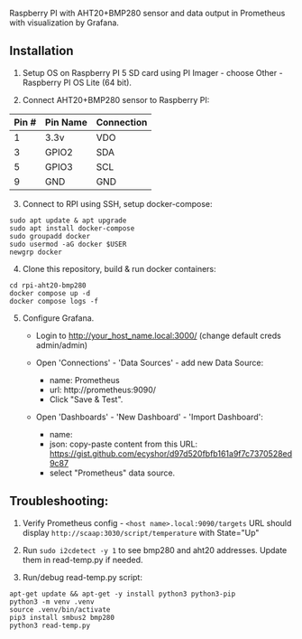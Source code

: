 
Raspberry PI with AHT20+BMP280 sensor and data output in Prometheus with visualization by Grafana.

## Installation

1. Setup OS on Raspberry PI 5 SD card using PI Imager - choose Other - Raspberry PI OS Lite (64 bit).

2. Connect AHT20+BMP280 sensor to Raspberry PI:

|Pin #|Pin Name|Connection|
|-----|--------|----------|
|1|3.3v|VDO|
|3|GPIO2|SDA|
|5|GPIO3|SCL|
|9|GND|GND|

3. Connect to RPI using SSH, setup docker-compose:
```
sudo apt update & apt upgrade
sudo apt install docker-compose
sudo groupadd docker
sudo usermod -aG docker $USER
newgrp docker
```
4. Clone this repository, build & run docker containers:
```
cd rpi-aht20-bmp280
docker compose up -d
docker compose logs -f
```
5. Configure Grafana.
    * Login to http://your_host_name.local:3000/ (change default creds admin/admin)
    * Open 'Connections' - 'Data Sources' - add new Data Source:
        * name: Prometheus
        * url: http://prometheus:9090/
        * Click "Save & Test".
          
    * Open 'Dashboards' - 'New Dashboard' - 'Import Dashboard': 
        * name: <dashboard name>
        * json: copy-paste content from this URL: https://gist.github.com/ecyshor/d97d520fbfb161a9f7c7370528ed9c87
        * select "Prometheus" data source.

## Troubleshooting:

1. Verify Prometheus config - `<host name>.local:9090/targets` URL should display `http://scaap:3030/script/temperature` with State="Up"   

2. Run `sudo i2cdetect -y 1` to see bmp280 and aht20 addresses. Update them in read-temp.py if needed.  

3. Run/debug read-temp.py script: 
```
apt-get update && apt-get -y install python3 python3-pip
python3 -m venv .venv
source .venv/bin/activate
pip3 install smbus2 bmp280 
python3 read-temp.py
```
